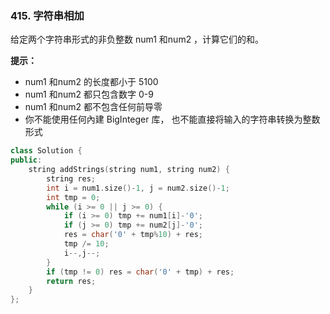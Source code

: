 ### 415. 字符串相加

给定两个字符串形式的非负整数 num1 和num2 ，计算它们的和。

**提示：**
* num1 和num2 的长度都小于 5100
* num1 和num2 都只包含数字 0-9
* num1 和num2 都不包含任何前导零
* 你不能使用任何內建 BigInteger 库， 也不能直接将输入的字符串转换为整数形式

```cpp
class Solution {
public:
    string addStrings(string num1, string num2) {
        string res;
        int i = num1.size()-1, j = num2.size()-1;
        int tmp = 0;
        while (i >= 0 || j >= 0) {
            if (i >= 0) tmp += num1[i]-'0';
            if (j >= 0) tmp += num2[j]-'0';
            res = char('0' + tmp%10) + res;
            tmp /= 10;
            i--,j--;
        }
        if (tmp != 0) res = char('0' + tmp) + res;
        return res;
    }
};
```
